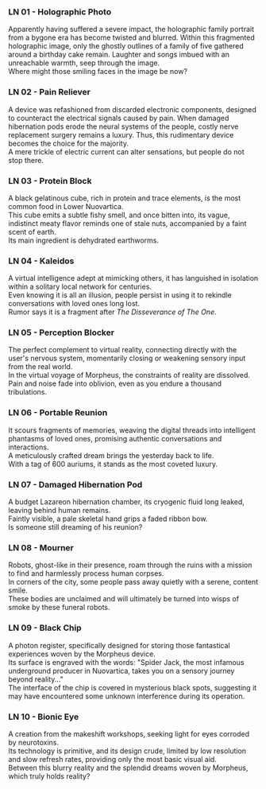 ### LN 01 - Holographic Photo
Apparently having suffered a severe impact, the holographic family portrait from a bygone era has become twisted and blurred. Within this fragmented holographic image, only the ghostly outlines of a family of five gathered around a birthday cake remain. Laughter and songs imbued with an unreachable warmth, seep through the image. <br>
Where might those smiling faces in the image be now?

### LN 02 - Pain Reliever
A device was refashioned from discarded electronic components, designed to counteract the electrical signals caused by pain. When damaged hibernation pods erode the neural systems of the people, costly nerve replacement surgery remains a luxury. Thus, this rudimentary device becomes the choice for the majority. <br>
A mere trickle of electric current can alter sensations, but people do not stop there.

### LN 03 - Protein Block
A black gelatinous cube, rich in protein and trace elements, is the most common food in Lower Nuovartica. <br>
This cube emits a subtle fishy smell, and once bitten into, its vague, indistinct meaty flavor reminds one of stale nuts, accompanied by a faint scent of earth. <br>
Its main ingredient is dehydrated earthworms.

### LN 04 - Kaleidos
A virtual intelligence adept at mimicking others, it has languished in isolation within a solitary local network for centuries. <br>
Even knowing it is all an illusion, people persist in using it to rekindle conversations with loved ones long lost. <br>
Rumor says it is a fragment after *The Disseverance of The One*.

### LN 05 - Perception Blocker
The perfect complement to virtual reality, connecting directly with the user's nervous system, momentarily closing or weakening sensory input from the real world. <br>
In the virtual voyage of Morpheus, the constraints of reality are dissolved. <br>
Pain and noise fade into oblivion, even as you endure a thousand tribulations.

### LN 06 - Portable Reunion
It scours fragments of memories, weaving the digital threads into intelligent phantasms of loved ones, promising authentic conversations and interactions. <br>
A meticulously crafted dream brings the yesterday back to life. <br>
With a tag of 600 auriums, it stands as the most coveted luxury.

### LN 07 - Damaged Hibernation Pod
A budget Lazareon hibernation chamber, its cryogenic fluid long leaked, leaving behind human remains. <br>
Faintly visible, a pale skeletal hand grips a faded ribbon bow. <br>
Is someone still dreaming of his reunion?

### LN 08 - Mourner
Robots, ghost-like in their presence, roam through the ruins with a mission to find and harmlessly process human corpses. <br>
In corners of the city, some people pass away quietly with a serene, content smile. <br>
These bodies are unclaimed and will ultimately be turned into wisps of smoke by these funeral robots.

### LN 09 - Black Chip
A photon register, specifically designed for storing those fantastical experiences woven by the Morpheus device. <br>
Its surface is engraved with the words: "Spider Jack, the most infamous underground producer in Nuovartica, takes you on a sensory journey beyond reality..." <br>
The interface of the chip is covered in mysterious black spots, suggesting it may have encountered some unknown interference during its operation.

### LN 10 - Bionic Eye
A creation from the makeshift workshops, seeking light for eyes corroded by neurotoxins. <br>
Its technology is primitive, and its design crude, limited by low resolution and slow refresh rates, providing only the most basic visual aid. <br>
Between this blurry reality and the splendid dreams woven by Morpheus, which truly holds reality?
